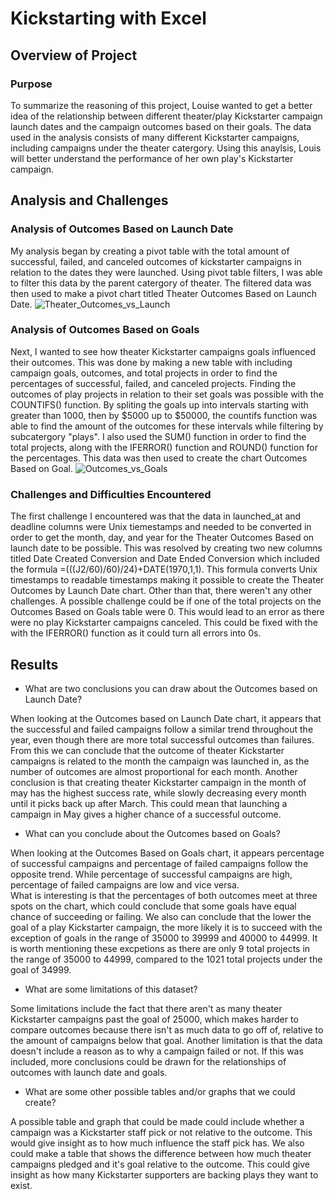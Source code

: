 # Kickstarting with Excel

## Overview of Project

### Purpose

To summarize the reasoning of this project, Louise wanted to get a better idea of the relationship 
between different theater/play Kickstarter campaign launch dates and the campaign outcomes based on their goals.
The data used in the analysis consists of many different Kickstarter campaigns, 
including campaigns under the theater catergory. Using this anaylsis, Louis will better understand the performance
of her own play's Kickstarter campaign.

## Analysis and Challenges

### Analysis of Outcomes Based on Launch Date

My analysis began by creating a pivot table with the total amount of successful, failed, and canceled outcomes 
of kickstarter campaigns in relation to the dates they were launched. Using pivot table filters, I was able to 
filter this data by the parent catergory of theater. The filtered data was then used to make a pivot chart titled 
Theater Outcomes Based on Launch Date.
![Theater_Outcomes_vs_Launch](https://user-images.githubusercontent.com/107213807/173424554-882981d9-d1d0-4959-bcbe-871fa6cbb31e.png)

### Analysis of Outcomes Based on Goals

Next, I wanted to see how theater Kickstarter campaigns goals influenced their outcomes. This was done by making a new
table with including campaign goals, outcomes, and total projects in order to find the percentages of successful, failed,
and canceled projects. Finding the outcomes of play projects in relation to their set goals was possible with the
COUNTIFS() function. By spliting the goals up into intervals starting with  greater than 1000, then by $5000 up to $50000,
the countifs function was able to find the amount of the outcomes for these intervals while filtering by subcatergory "plays".
I also used the SUM() function in order to find the total projects, along with the IFERROR() function and ROUND() function for
the percentages. This data was then used to create the chart Outcomes Based on Goal.
![Outcomes_vs_Goals](https://user-images.githubusercontent.com/107213807/173424578-5c1ec636-db8f-4eb6-8935-2a1403fb5fd9.png)

### Challenges and Difficulties Encountered

The first challenge I encountered was that the data in launched_at and deadline columns were Unix tiemestamps and 
needed to be converted in order to get the month, day, and year for the Theater Outcomes Based on launch date to be possible. 
This was resolved by creating two new columns titled Date Created Conversion and Date Ended Conversion which included the
formula =(((J2/60)/60)/24)+DATE(1970,1,1). This formula converts Unix timestamps to readable timestamps making it possible
to create the Theater Outcomes by Launch Date chart. Other than that, there weren't any other challenges. A possible challenge
could be if one of the total projects on the Outcomes Based on Goals table were 0. This would lead to an error as there were 
no play Kickstarter campaigns canceled. This could be fixed with the with the IFERROR() function as it could turn all errors into 0s. 

## Results

- What are two conclusions you can draw about the Outcomes based on Launch Date?

When looking at the Outcomes based on Launch Date chart, it appears that the successful and failed campaigns follow a similar trend
throughout the year, even though there are more total successful outcomes than failures. From this we can conclude that the outcome 
of theater Kickstarter campaigns is related to the month the campaign was launched in, as the number of outcomes are almost proportional
for each month. Another conclusion is that creating theater Kickstarter campaign in the month of may has the highest success rate, 
while slowly decreasing every month until it picks back up after March. This could mean that launching a campaign in May gives a higher
chance of a successful outcome.

- What can you conclude about the Outcomes based on Goals?

When looking at the Outcomes Based on Goals chart, it appears percentage of successful campaigns and percentage of failed campaigns
follow the opposite trend. While percentage of successful campaigns are high, percentage of failed campaigns are low and vice versa.  
What is interesting is that the percentages of both outcomes meet at three spots on the chart, which could conclude that some goals
have equal chance of succeeding or failing. We also can conclude that the lower the goal of a play Kickstarter campaign, 
the more likely it is to succeed with the exception of goals in the range of 35000 to 39999 and 40000 to 44999. 
It is worth mentioning these excpetions as there are only 9 total projects in the range of 35000 to 44999, 
compared to the 1021 total projects under the goal of 34999. 

- What are some limitations of this dataset?

Some limitations include the fact that there aren't as many theater Kickstarter campaigns past the goal of 25000, which makes harder
to compare outcomes because there isn't as much data to go off of, relative to the amount of campaigns below that goal. Another
limitation is that the data doesn't include a reason as to why a campaign failed or not. If this was included, more conclusions 
could be drawn for the relationships of outcomes with launch date and goals.

- What are some other possible tables and/or graphs that we could create?

A possible table and graph that could be made could include whether a campaign was a Kickstarter staff pick or not relative to the outcome.
This would give insight as to how much influence the staff pick has. We also could make a table that shows the difference between how much 
theater campaigns pledged and it's goal relative to the outcome. This could give insight as how many Kickstarter supporters are backing plays 
they want to exist.
